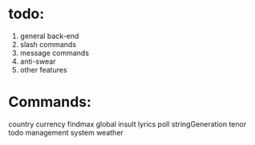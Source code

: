 # todo:
1) general back-end         
2) slash commands           
3) message commands         
4) anti-swear           
5) other features               
# Commands:


country
currency
findmax
global
insult
lyrics
poll
stringGeneration
tenor
todo management system
weather
